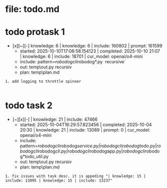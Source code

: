 # file: todo.md


# todo  protask 1
- [x][~][-] knowledge: 6 | knowledge: 6 | include: 160802 | prompt: 161599
  - started: 2025-10-10T17:06:58.154123 | completed: 2025-10-10 21:07 | knowledge: 6 | include: 18701 | cur_model: openai/o4-mini
  - include: pattern=*robodogcli*robodog*.py  recursive`
  - out: temp\out.py recursiv 
  - plan: temp\plan.md
```knowledge
1. add logging to throttle spinner


``` 



# todo  task 2
- [~][x][-]  | knowledge: 21 | include: 47466
  - started: 2025-10-04T16:29:57.823456 | completed: 2025-10-04 20:30 | knowledge: 21 | include: 13089 | prompt: 0 | cur_model: openai/o4-mini
  - include: pattern=*robodogcli*robodog*service.py|*robodogcli*robodog*todo.py|*robodogcli*robodog*cli.py|*robodogcli*robodog*app.py|*robodogcli*robodog*todo_util.py 
  - out: temp\out.py recursiv 
  - plan: temp\plan.md
```knowledge
1. fix issues with task desc. it is appeding "| knowledge: 15 | include: 13095 | knowledge: 15 | include: 13237"
``` 